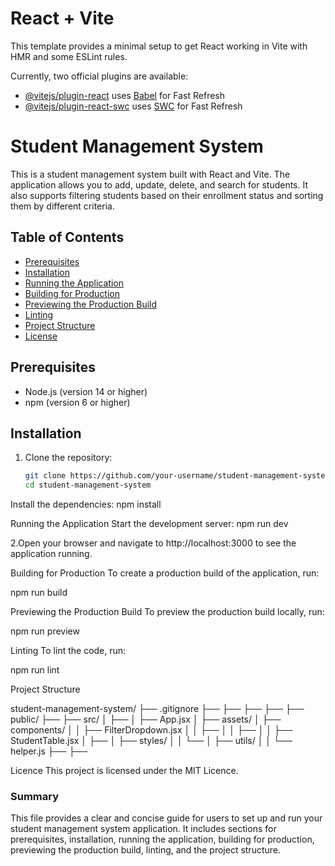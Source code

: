# React + Vite

This template provides a minimal setup to get React working in Vite with HMR and some ESLint rules.

Currently, two official plugins are available:

- [@vitejs/plugin-react](https://github.com/vitejs/vite-plugin-react/blob/main/packages/plugin-react/README.md) uses [Babel](https://babeljs.io/) for Fast Refresh
- [@vitejs/plugin-react-swc](https://github.com/vitejs/vite-plugin-react-swc) uses [SWC](https://swc.rs/) for Fast Refresh
# Student Management System

This is a student management system built with React and Vite. The application allows you to add, update, delete, and search for students. It also supports filtering students based on their enrollment status and sorting them by different criteria.

## Table of Contents

- [Prerequisites](#prerequisites)
- [Installation](#installation)
- [Running the Application](#running-the-application)
- [Building for Production](#building-for-production)
- [Previewing the Production Build](#previewing-the-production-build)
- [Linting](#linting)
- [Project Structure](#project-structure)
- [License](#license)

## Prerequisites

- Node.js (version 14 or higher)
- npm (version 6 or higher)

## Installation

1. Clone the repository:
   ```sh
   git clone https://github.com/your-username/student-management-system.git
   cd student-management-system
Install the dependencies:
npm install

Running the Application
Start the development server:
npm run dev

2.Open your browser and navigate to http://localhost:3000 to see the application running.

Building for Production
To create a production build of the application, run:

npm run build

Previewing the Production Build
To preview the production build locally, run:

npm run preview

Linting
To lint the code, run:

npm run lint

Project Structure

student-management-system/
├── .gitignore
├── 
├── 
├── 
├── 
├── public/
├── 
├── src/
│   ├── 
│   ├── App.jsx
│   ├── assets/
│   ├── components/
│   │   ├── FilterDropdown.jsx
│   │   ├── 
│   │   ├── 
│   │   ├── StudentTable.jsx
│   ├── 
│   ├── styles/
│   │   └── 
│   ├── utils/
│   │   └── helper.js
├── 
├── 

Licence
This project is licensed under the MIT Licence.

### Summary

This  file provides a clear and concise guide for users to set up and run your student management system application. It includes sections for prerequisites, installation, running the application, building for production, previewing the production build, linting, and the project structure.
